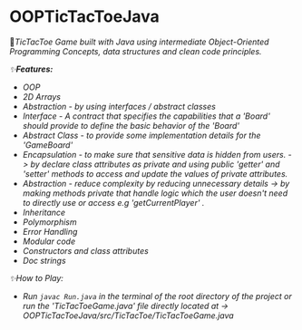 # OOPTicTacToeJava
 
🚀<i>TicTacToe Game built with Java using intermediate Object-Oriented Programming Concepts, data structures and clean code principles.


✨<b>Features:</b>

* OOP
* 2D Arrays
* Abstraction - by using interfaces / abstract classes
* Interface -  A contract that specifies the capabilities that a 'Board' should provide to define the basic behavior of the 'Board'
* Abstract Class - to provide some implementation details for the 'GameBoard'
* Encapsulation - to make sure that sensitive data is hidden from users. -> by declare class attributes as private and using public 'getter' and 'setter' methods to access and update the values of private attributes. 
* Abstraction - reduce complexity by reducing unnecessary details -> by making methods private that handle logic which the user doesn't need to directly use or access e.g 'getCurrentPlayer' .
* Inheritance 
* Polymorphism
* Error Handling
* Modular code
* Constructors and class attributes
* Doc strings

✨How to Play:

* Run `javac Run.java` in the terminal of the root directory of the project or run the 'TicTacToeGame.java' file directly located at -> OOPTicTacToeJava/src/TicTacToe/TicTacToeGame.java

                           

